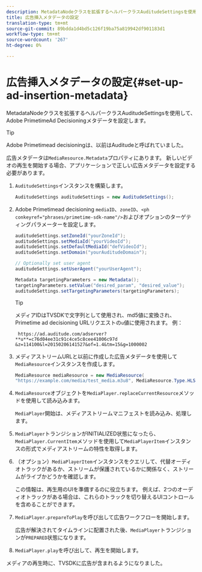 ```yaml
---
description: MetadataNodeクラスを拡張するヘルパークラスAuditudeSettingsを使用して、Adobe PrimetimeAd Decisioningメタデータを設定します。
title: 広告挿入メタデータの設定
translation-type: tm+mt
source-git-commit: 89bdda1d4bd5c126f19ba75a819942df901183d1
workflow-type: tm+mt
source-wordcount: '267'
ht-degree: 0%

---
```



# 広告挿入メタデータの設定{#set-up-ad-insertion-metadata}

MetadataNodeクラスを拡張するヘルパークラスAuditudeSettingsを使用して、Adobe PrimetimeAd Decisioningメタデータを設定します。

>[!TIP]
>
>Adobe Primetimead decisioningは、以前はAuditudeと呼ばれていました。

広告メタデータは`MediaResource.Metadata`プロパティにあります。 新しいビデオの再生を開始する場合、アプリケーションで正しい広告メタデータを設定する必要があります。

1. `AuditudeSettings`インスタンスを構築します。

   ```java
   AuditudeSettings auditudeSettings = new AuditudeSettings();
   ```

1. Adobe Primetimead decisioning `mediaID`、`zoneID`、`<ph conkeyref="phrases/primetime-sdk-name"/>`およびオプションのターゲティングパラメーターを設定します。

   ```java
   auditudeSettings.setZoneId("yourZoneId"); 
   auditudeSettings.setMediaId("yourVideoId"); 
   auditudeSettings.setDefaultMediaId("defVideoId"); 
   auditudeSettings.setDomain("yourAuditudeDomain"); 
   
   // Optionally set user agent  
   auditudeSettings.setUserAgent("yourUserAgent"); 
   
   Metadata targetingParameters = new Metadata(); 
   targetingParameters.setValue("desired_param", "desired_value"); 
   auditudeSettings.setTargetingParameters(targetingParameters);
   ```

   >[!TIP]
   >
   >メディアIDはTVSDKで文字列として使用され、md5値に変換され、Primetime ad decisioning URLリクエストの`u`値に使用されます。 例：
   >
   >
   >` https://ad.auditude.com/adserver? **u**=c76d04ee31c91c4ce5c8cee41006c97d &z=114100&l=20150206141527&of=1.4&tm=15&g=1000002`

1. メディアストリームURLと以前に作成した広告メタデータを使用して`MediaResource`インスタンスを作成します。

   ```java
   MediaResource mediaResource = new MediaResource( 
   "https://example.com/media/test_media.m3u8", MediaResource.Type.HLS, Metadata);
   ```

1. `MediaResource`オブジェクトを`MediaPlayer.replaceCurrentResource`メソッドを使用して読み込みます。

   `MediaPlayer`開始は、メディアストリームマニフェストを読み込み、処理します。

1. `MediaPlayer`トランジションがINITIALIZED状態になったら、`MediaPlayer.CurrentItem`メソッドを使用して`MediaPlayerItem`インスタンスの形式でメディアストリームの特性を取得します。
1. （オプション）`MediaPlayerItem`インスタンスをクエリして、代替オーディオトラックがあるか、ストリームが保護されているかに関係なく、ストリームがライブかどうかを確認します。

   この情報は、再生用のUIを準備するのに役立ちます。 例えば、2つのオーディオトラックがある場合は、これらのトラックを切り替えるUIコントロールを含めることができます。

1. `MediaPlayer.prepareToPlay`を呼び出して広告ワークフローを開始します。

   広告が解決されてタイムラインに配置された後、`MediaPlayer`トランジションが`PREPARED`状態になります。
1. `MediaPlayer.play`を呼び出して、再生を開始します。

メディアの再生時に、TVSDKに広告が含まれるようになりました。